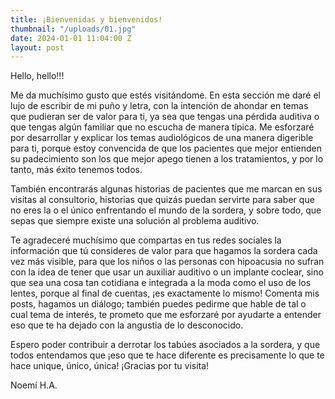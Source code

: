 ```yaml
---
title: ¡Bienvenidas y bienvenidos!
thumbnail: "/uploads/01.jpg"
date: 2024-01-01 11:04:00 Z
layout: post
---
```



Hello, hello!!!

Me da muchísimo gusto que estés visitándome. En esta sección me daré el lujo de escribir de mi puño y letra, con la intención de ahondar en temas que pudieran ser de valor para ti, ya sea que tengas una pérdida auditiva o que tengas algún familiar que no escucha de manera típica.
Me esforzaré por desarrollar y explicar los temas audiológicos de una manera digerible para ti, porque estoy convencida de que los pacientes que mejor entienden su padecimiento son los que mejor apego tienen a los tratamientos, y por lo tanto, más éxito tenemos todos.

También encontrarás algunas historias de pacientes que me marcan en sus visitas al consultorio, historias que quizás puedan servirte para saber que no eres la o el único enfrentando el mundo de la sordera, y sobre todo, que sepas que siempre existe una solución al problema auditivo.

Te agradeceré muchísimo que compartas en tus redes sociales la información que tú consideres de valor para que hagamos la sordera cada vez más visible, para que los niños o las personas  con hipoacusia no sufran con la idea de tener que usar un auxiliar auditivo o un implante coclear, sino que sea una cosa tan cotidiana e integrada a la moda como el uso de los lentes, porque al final de cuentas, ¡es exactamente lo mismo!
Comenta mis posts, hagamos un diálogo; también puedes pedirme que hable de tal o cual tema de interés, te prometo que me esforzaré por ayudarte a entender eso que te ha dejado con la angustia de lo desconocido.

Espero poder contribuir a derrotar los tabúes asociados a la sordera, y que todos entendamos que ¡eso que te hace diferente es precisamente lo que te hace unique, único, única!
¡Gracias por tu visita!

Noemí H.A.

<br>
